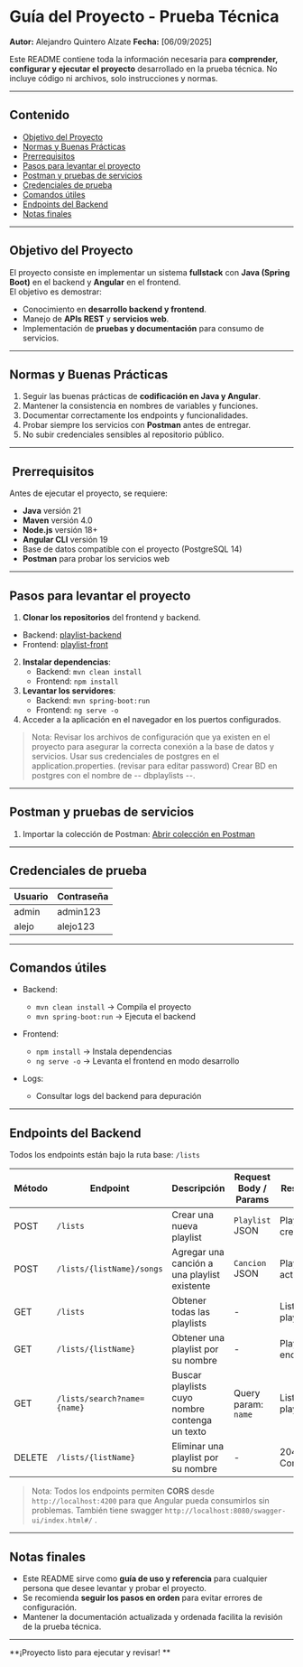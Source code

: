 #  Guía del Proyecto - Prueba Técnica

**Autor:** Alejandro Quintero Alzate
**Fecha:** [06/09/2025]

Este README contiene toda la información necesaria para **comprender, configurar y ejecutar el proyecto** desarrollado en la prueba técnica. No incluye código ni archivos, solo instrucciones y normas.

---

##  Contenido

- [Objetivo del Proyecto](#-objetivo-del-proyecto)
- [Normas y Buenas Prácticas](#-normas-y-buenas-prácticas)
- [Prerrequisitos](#-prerrequisitos)
- [Pasos para levantar el proyecto](#-pasos-para-levantar-el-proyecto)
- [Postman y pruebas de servicios](#-postman-y-pruebas-de-servicios)
- [Credenciales de prueba](#-credenciales-de-prueba)
- [Comandos útiles](#-comandos-útiles)
- [Endpoints del Backend](#-endpoints-del-backend)
- [Notas finales](#-notas-finales)

---

##  Objetivo del Proyecto

El proyecto consiste en implementar un sistema **fullstack** con **Java (Spring Boot)** en el backend y **Angular** en el frontend.  
El objetivo es demostrar:

- Conocimiento en **desarrollo backend y frontend**.
- Manejo de **APIs REST** y **servicios web**.
- Implementación de **pruebas y documentación** para consumo de servicios.

---

##  Normas y Buenas Prácticas

1. Seguir las buenas prácticas de **codificación en Java y Angular**.
2. Mantener la consistencia en nombres de variables y funciones.
3. Documentar correctamente los endpoints y funcionalidades.
4. Probar siempre los servicios con **Postman** antes de entregar.
5. No subir credenciales sensibles al repositorio público.

---

## ️ Prerrequisitos

Antes de ejecutar el proyecto, se requiere:

- **Java** versión 21
- **Maven** versión 4.0
- **Node.js** versión 18+
- **Angular CLI** versión 19
- Base de datos compatible con el proyecto (PostgreSQL 14)
- **Postman** para probar los servicios web

---

##  Pasos para levantar el proyecto

1. **Clonar los repositorios** del frontend y backend.

- Backend: [playlist-backend](https://github.com/4lejandroquintero/playlist-backend)
- Frontend: [playlist-front](https://github.com/4lejandroquintero/playlist-front)
 
2. **Instalar dependencias**:
    - Backend: `mvn clean install`
    - Frontend: `npm install`
3. **Levantar los servidores**:
    - Backend: `mvn spring-boot:run`
    - Frontend: `ng serve -o`
4. Acceder a la aplicación en el navegador en los puertos configurados.

> Nota: Revisar los archivos de configuración que ya existen en el proyecto para asegurar la correcta conexión a la base de datos y servicios.
> Usar sus credenciales de postgres en el application.properties. (revisar para editar password)
> Crear BD en postgres con el nombre de -- dbplaylists --.

---

##  Postman y pruebas de servicios

1. Importar la colección de Postman: [Abrir colección en Postman](https://psaaa1.postman.co/workspace/My-Workspace~6ba26114-e8b3-4aa0-887a-cc63185bbf90/collection/42863393-cd49ce5c-d0df-48b0-acf9-d5fb3d876abd?action=share&source=copy-link&creator=42863393)

---

##  Credenciales de prueba

| Usuario        | Contraseña |
|----------------|------------|
| admin          | admin123   |
| alejo          | alejo123   |

---

##  Comandos útiles

- Backend:
    - `mvn clean install` → Compila el proyecto
    - `mvn spring-boot:run` → Ejecuta el backend

- Frontend:
    - `npm install` → Instala dependencias
    - `ng serve -o` → Levanta el frontend en modo desarrollo

- Logs:
    - Consultar logs del backend para depuración

---

##  Endpoints del Backend

Todos los endpoints están bajo la ruta base: `/lists`

| Método | Endpoint                        | Descripción                                           | Request Body / Params                          | Respuesta                  |
|--------|---------------------------------|-------------------------------------------------------|-----------------------------------------------|----------------------------|
| POST   | `/lists`                        | Crear una nueva playlist                              | `Playlist` JSON                                | Playlist creado            |
| POST   | `/lists/{listName}/songs`       | Agregar una canción a una playlist existente         | `Cancion` JSON                                 | Playlist actualizada       |
| GET    | `/lists`                        | Obtener todas las playlists                           | -                                             | Lista de playlists         |
| GET    | `/lists/{listName}`             | Obtener una playlist por su nombre                    | -                                             | Playlist encontrada        |
| GET    | `/lists/search?name={name}`     | Buscar playlists cuyo nombre contenga un texto       | Query param: `name`                            | Lista de playlists         |
| DELETE | `/lists/{listName}`             | Eliminar una playlist por su nombre                   | -                                             | 204 No Content             |

>  Nota: Todos los endpoints permiten **CORS** desde `http://localhost:4200` para que Angular pueda consumirlos sin problemas.
>  También tiene swagger `http://localhost:8080/swagger-ui/index.html#/` .
---

##  Notas finales

- Este README sirve como **guía de uso y referencia** para cualquier persona que desee levantar y probar el proyecto.
- Se recomienda **seguir los pasos en orden** para evitar errores de configuración.
- Mantener la documentación actualizada y ordenada facilita la revisión de la prueba técnica.

---

**¡Proyecto listo para ejecutar y revisar! **
